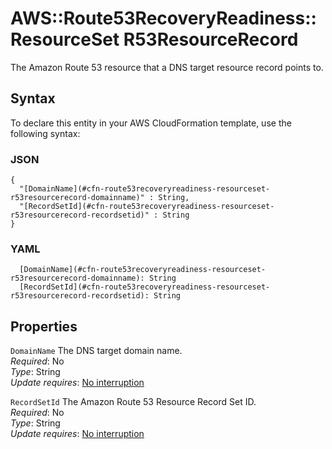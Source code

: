 # AWS::Route53RecoveryReadiness::ResourceSet R53ResourceRecord<a name="aws-properties-route53recoveryreadiness-resourceset-r53resourcerecord"></a>

The Amazon Route 53 resource that a DNS target resource record points to\.

## Syntax<a name="aws-properties-route53recoveryreadiness-resourceset-r53resourcerecord-syntax"></a>

To declare this entity in your AWS CloudFormation template, use the following syntax:

### JSON<a name="aws-properties-route53recoveryreadiness-resourceset-r53resourcerecord-syntax.json"></a>

```
{
  "[DomainName](#cfn-route53recoveryreadiness-resourceset-r53resourcerecord-domainname)" : String,
  "[RecordSetId](#cfn-route53recoveryreadiness-resourceset-r53resourcerecord-recordsetid)" : String
}
```

### YAML<a name="aws-properties-route53recoveryreadiness-resourceset-r53resourcerecord-syntax.yaml"></a>

```
  [DomainName](#cfn-route53recoveryreadiness-resourceset-r53resourcerecord-domainname): String
  [RecordSetId](#cfn-route53recoveryreadiness-resourceset-r53resourcerecord-recordsetid): String
```

## Properties<a name="aws-properties-route53recoveryreadiness-resourceset-r53resourcerecord-properties"></a>

`DomainName` <a name="cfn-route53recoveryreadiness-resourceset-r53resourcerecord-domainname"></a>
The DNS target domain name\.  
_Required_: No  
_Type_: String  
_Update requires_: [No interruption](https://docs.aws.amazon.com/AWSCloudFormation/latest/UserGuide/using-cfn-updating-stacks-update-behaviors.html#update-no-interrupt)

`RecordSetId` <a name="cfn-route53recoveryreadiness-resourceset-r53resourcerecord-recordsetid"></a>
The Amazon Route 53 Resource Record Set ID\.  
_Required_: No  
_Type_: String  
_Update requires_: [No interruption](https://docs.aws.amazon.com/AWSCloudFormation/latest/UserGuide/using-cfn-updating-stacks-update-behaviors.html#update-no-interrupt)
